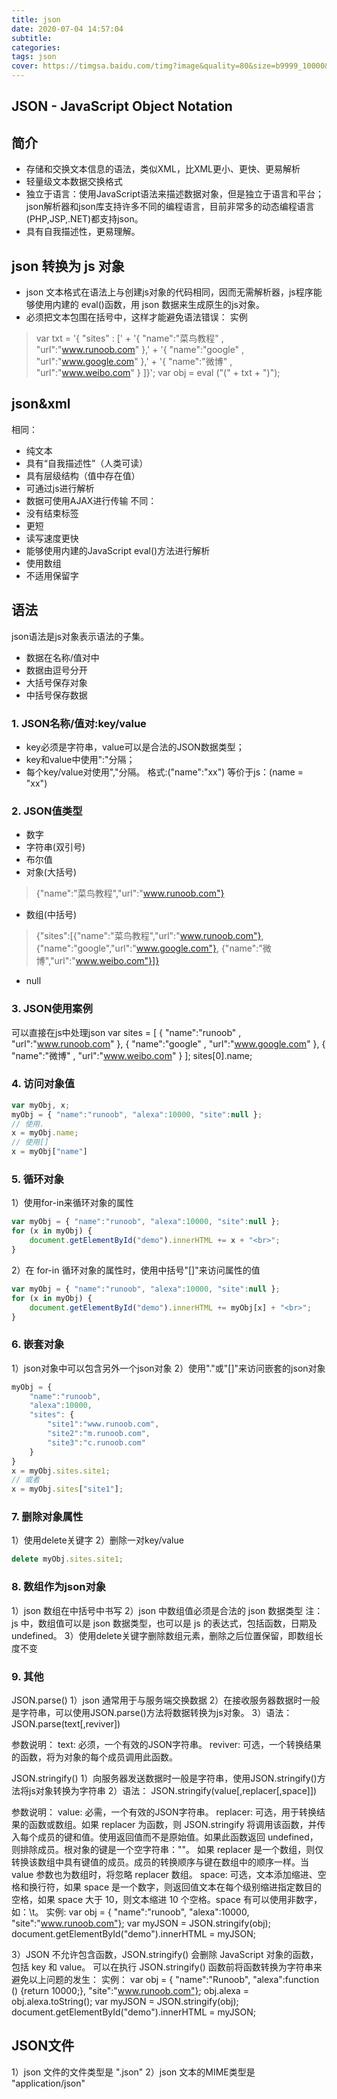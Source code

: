 ```yaml
---
title: json
date: 2020-07-04 14:57:04
subtitle:
categories:
tags: json
cover: https://timgsa.baidu.com/timg?image&quality=80&size=b9999_10000&sec=1595490650036&di=f6c6af77d748ef0253b3c594f49cb93b&imgtype=0&src=http%3A%2F%2Fimg1.imgtn.bdimg.com%2Fit%2Fu%3D2971212636%2C1385876575%26fm%3D214%26gp%3D0.jpg
---
```


JSON - JavaScript Object Notation
---
## 简介
- 存储和交换文本信息的语法，类似XML，比XML更小、更快、更易解析
- 轻量级文本数据交换格式
- 独立于语言：使用JavaScript语法来描述数据对象，但是独立于语言和平台；
           json解析器和json库支持许多不同的编程语言，目前非常多的动态编程语言(PHP,JSP,.NET)都支持json。
- 具有自我描述性，更易理解。

## json 转换为 js 对象
- json 文本格式在语法上与创建js对象的代码相同，因而无需解析器，js程序能够使用内建的 eval()函数，用 json 数据来生成原生的js对象。
- 必须把文本包围在括号中，这样才能避免语法错误：
实例
> var txt = '{ "sites" : [' +
          '{ "name":"菜鸟教程" , "url":"www.runoob.com" },' +
          '{ "name":"google" , "url":"www.google.com" },' +
          '{ "name":"微博" , "url":"www.weibo.com" } ]}';
var obj = eval ("(" + txt + ")");


## json&xml
相同：
- 纯文本
- 具有“自我描述性”（人类可读）
- 具有层级结构（值中存在值）
- 可通过js进行解析
- 数据可使用AJAX进行传输
不同：
- 没有结束标签
- 更短
- 读写速度更快
- 能够使用内建的JavaScript eval()方法进行解析
- 使用数组
- 不适用保留字

## 语法
json语法是js对象表示语法的子集。
- 数据在名称/值对中
- 数据由逗号分开
- 大括号保存对象
- 中括号保存数据

### 1. JSON名称/值对:key/value
- key必须是字符串，value可以是合法的JSON数据类型；
- key和value中使用":"分隔；
- 每个key/value对使用","分隔。
        格式:("name":"xx")
        等价于js：(name = "xx")

### 2. JSON值类型
- 数字
- 字符串(双引号)
- 布尔值
- 对象(大括号)
> {"name":"菜鸟教程","url":"www.runoob.com"}
- 数组(中括号)
> {"sites":[{"name":"菜鸟教程","url":"www.runoob.com"},
> {"name":"google","url":"www.google.com"},
> {"name":"微博","url":"www.weibo.com"}]}
- null
    
### 3. JSON使用案例
可以直接在js中处理json
var sites = [
	{ "name":"runoob" , "url":"www.runoob.com" },
	{ "name":"google" , "url":"www.google.com" },
	{ "name":"微博" , "url":"www.weibo.com" }
];
sites[0].name;


### 4. 访问对象值
```javascript
var myObj, x;
myObj = { "name":"runoob", "alexa":10000, "site":null };
// 使用.
x = myObj.name;
// 使用[]
x = myObj["name"]
```

### 5. 循环对象
1）使用for-in来循环对象的属性
```javascript
var myObj = { "name":"runoob", "alexa":10000, "site":null };
for (x in myObj) {
    document.getElementById("demo").innerHTML += x + "<br>";
}
```

2）在 for-in 循环对象的属性时，使用中括号"[]"来访问属性的值
```javascript
var myObj = { "name":"runoob", "alexa":10000, "site":null };
for (x in myObj) {
	document.getElementById("demo").innerHTML += myObj[x] + "<br>";
}
```

### 6. 嵌套对象
1）json对象中可以包含另外一个json对象
2）使用"."或"[]"来访问嵌套的json对象
```javascript
myObj = {
	"name":"runoob",
	"alexa":10000,
	"sites": {
		"site1":"www.runoob.com",
		"site2":"m.runoob.com",
		"site3":"c.runoob.com"
	}
}
x = myObj.sites.site1;
// 或者
x = myObj.sites["site1"];
```

### 7. 删除对象属性
1）使用delete关键字
2）删除一对key/value
```javascript
delete myObj.sites.site1;
```


### 8. 数组作为json对象
1）json 数组在中括号中书写
2）json 中数组值必须是合法的 json 数据类型
注：js 中，数组值可以是 json 数据类型，也可以是 js 的表达式，包括函数，日期及undefined。
3）使用delete关键字删除数组元素，删除之后位置保留，即数组长度不变
    
### 9. 其他
JSON.parse()
1）json 通常用于与服务端交换数据
2）在接收服务器数据时一般是字符串，可以使用JSON.parse()方法将数据转换为js对象。
3）语法：
JSON.parse(text[,reviver])

参数说明：
text: 必须，一个有效的JSON字符串。
reviver: 可选，一个转换结果的函数，将为对象的每个成员调用此函数。

JSON.stringify()
1）向服务器发送数据时一般是字符串，使用JSON.stringify()方法将js对象转换为字符串
2）语法：
JSON.stringify(value[,replacer[,space]])

参数说明：
        value: 必需，一个有效的JSON字符串。
        replacer: 可选，用于转换结果的函数或数组。如果 replacer 为函数，则 JSON.stringify 将调用该函数，并传入每个成员的键和值。使用返回值而不是原始值。如果此函数返回 undefined，则排除成员。根对象的键是一个空字符串：""。
        如果 replacer 是一个数组，则仅转换该数组中具有键值的成员。成员的转换顺序与键在数组中的顺序一样。当 value 参数也为数组时，将忽略 replacer 数组。
        space: 可选，文本添加缩进、空格和换行符，如果 space 是一个数字，则返回值文本在每个级别缩进指定数目的空格，如果 space 大于 10，则文本缩进 10 个空格。space 有可以使用非数字，如：\t。
实例:
var obj = { "name":"runoob", "alexa":10000, "site":"www.runoob.com"};
var myJSON = JSON.stringify(obj);
document.getElementById("demo").innerHTML = myJSON;

3）JSON 不允许包含函数，JSON.stringify() 会删除 JavaScript 对象的函数，包括 key 和 value。
可以在执行 JSON.stringify() 函数前将函数转换为字符串来避免以上问题的发生：
实例：
var obj = { "name":"Runoob", "alexa":function () {return 10000;}, "site":"www.runoob.com"};
obj.alexa = obj.alexa.toString();
var myJSON = JSON.stringify(obj);
document.getElementById("demo").innerHTML = myJSON;


## JSON文件
1）json 文件的文件类型是 ".json"
2）json 文本的MIME类型是 "application/json"